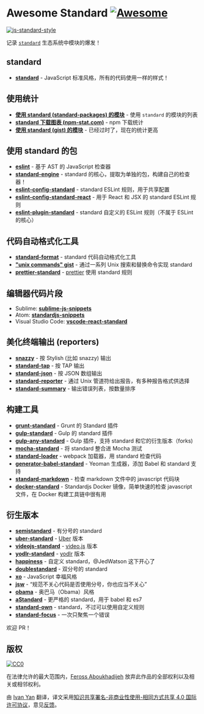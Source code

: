 # Awesome Standard [![Awesome](https://cdn.rawgit.com/sindresorhus/awesome/d7305f38d29fed78fa85652e3a63e154dd8e8829/media/badge.svg)](https://github.com/sindresorhus/awesome)

[![js-standard-style](https://cdn.rawgit.com/feross/standard/master/badge.svg)](https://github.com/feross/standard)

记录 [`standard`](https://github.com/feross/standard) 生态系统中模块的爆发！

## standard

- **[standard](https://www.npmjs.com/package/standard)** - JavaScript 标准风格，所有的代码使用一样的样式！

## 使用统计

- **[使用 standard (standard-packages) 的模块](https://github.com/feross/standard-packages/blob/master/all.json)** - 使用 `standard` 的模块的列表
- **[standard 下载图表 (npm-stat.com)](http://npm-stat.com/charts.html?package=standard&author=&from=&to=)** - npm 下载统计
- **[使用 standard (gist) 的模块](https://gist.github.com/feross/e0882df2fe673d6ce064)** - 已经过时了，现在的统计更高

## 使用 standard 的包

- **[eslint](https://www.npmjs.com/package/eslint)** - 基于 AST 的 JavaScript 检查器
- **[standard-engine](https://www.npmjs.com/package/standard-engine)** - standard 的核心，提取为单独的包，构建自己的检查器！
- **[eslint-config-standard](https://www.npmjs.com/package/eslint-config-standard)** -  standard ESLint 规则，用于共享配置
- **[eslint-config-standard-react](https://www.npmjs.com/package/eslint-config-standard-react)** - 用于 React 和 JSX 的 standard ESLint 规则
- **[eslint-plugin-standard](https://www.npmjs.com/package/eslint-plugin-standard)** - standard 自定义的 ESLint 规则（不属于 ESLint 的核心）

## 代码自动格式化工具

- **[standard-format](https://www.npmjs.com/package/standard-format)** - standard 代码自动格式化工具
- **["unix commands" gist](https://gist.github.com/watson/453fc63cace521fcdadc)** - 通过一系列 Unix 搜索和替换命令实现 standard
- **[prettier-standard](https://www.npmjs.com/package/prettier-standard)** - [prettier](https://github.com/prettier/prettier) 使用 standard 规则

## 编辑器代码片段

 - Sublime: **[sublime-js-snippets](https://github.com/jprichardson/sublime-js-snippets)**
 - Atom: **[standardjs-snippets](https://atom.io/packages/standardjs-snippets)**
 - Visual Studio Code: **[vscode-react-standard](https://github.com/TimonVS/vscode-react-standard)**

## 美化终端输出 (reporters)

- **[snazzy](https://www.npmjs.com/package/snazzy)** - 按 Stylish (比如 snazzy) 输出
- **[standard-tap](https://www.npmjs.com/package/standard-tap)** -  按 TAP 输出
- **[standard-json](https://www.npmjs.com/package/standard-json)** - 按 JSON 数组输出
- **[standard-reporter](https://www.npmjs.com/package/standard-reporter)** - 通过 Unix 管道符给出报告，有多种报告格式供选择
- **[standard-summary](https://www.npmjs.com/package/standard-summary)** - 输出错误列表，按数量排序

## 构建工具

- **[grunt-standard](https://www.npmjs.com/package/grunt-standard)** - Grunt 的 Standard 插件
- **[gulp-standard](https://www.npmjs.com/package/gulp-standard)** - Gulp 的 standard 插件
- **[gulp-any-standard](https://www.npmjs.com/package/gulp-any-standard)** - Gulp 插件，支持 standard 和它的衍生版本（forks)
- **[mocha-standard](https://www.npmjs.com/package/mocha-standard)** - 将 standard 整合进 Mocha 测试
- **[standard-loader](https://www.npmjs.com/package/standard-loader)** - webpack 加载器，用 standard 检查代码
- **[generator-babel-standard](https://www.npmjs.com/package/generator-babel-standard)** - Yeoman 生成器，添加 Babel 和 standard 支持
- **[standard-markdown](https://www.npmjs.com/package/standard-markdown)** - 检查 markdown 文件中的 javascript 代码块
- **[docker-standard](https://hub.docker.com/r/geniousphp/standard-js/)** - Standardjs Docker 镜像，简单快速的检查 javascript 文件，在 Docker 构建工具链中很有用

## 衍生版本

- **[semistandard](https://www.npmjs.com/package/semistandard)** - 有分号的 standard
- **[uber-standard](https://www.npmjs.com/package/uber-standard)** - [Uber](https://www.uber.com/) 版本
- **[videojs-standard](https://www.npmjs.com/package/videojs-standard)** - [video.js](https://github.com/videojs/video.js) 版本
- **[yodlr-standard](https://www.npmjs.com/package/yodlr-standard)** - [yodlr](https://getyodlr.com/home) 版本
- **[happiness](https://www.npmjs.com/package/happiness)** - 自定义 standard，@JedWatson 这下开心了
- **[doublestandard](https://www.npmjs.com/package/doublestandard)** - 双分号的 standard
- **[xo](https://www.npmjs.com/package/xo)** - JavaScript 幸福风格
- **[jsw](https://www.npmjs.com/package/jsw)** - “规范不关心代码是否使用分号，你也应当不关心”
- **[obama](https://www.npmjs.com/package/obama)** - 奥巴马（Obama）风格
- **[aStandard](https://npmjs.com/package/a-standard)** - 更严格的 standard，用于 babel 和 es7
- **[standard-own](https://npmjs.com/package/standard-own)** - standard，不过可以使用自定义规则
- **[standard-focus](https://www.npmjs.com/package/standard-focus)** - 一次只聚焦一个错误

欢迎 PR！

## 版权

[![CC0](http://i.creativecommons.org/p/zero/1.0/88x31.png)](http://creativecommons.org/publicdomain/zero/1.0/)

在法律允许的最大范围内，[Feross Aboukhadijeh](http://feross.org) 放弃此作品的全部权利以及相关或相邻权利。

由 [Ivan Yan](http://yanxyz.net) 翻译，译文采用<a rel="license" href="http://creativecommons.org/licenses/by-nc-sa/4.0/">知识共享署名-非商业性使用-相同方式共享 4.0 国际许可协议</a>，意见[反馈](https://github.com/hongfanqie/standardjs)。
